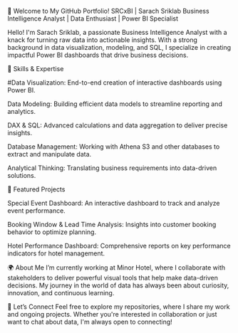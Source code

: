 👋 Welcome to My GitHub Portfolio!
SRCxBI | Sarach Sriklab
Business Intelligence Analyst | Data Enthusiast | Power BI Specialist

Hello! I'm Sarach Sriklab, a passionate Business Intelligence Analyst with a knack for turning raw data into actionable insights. With a strong background in data visualization, modeling, and SQL, I specialize in creating impactful Power BI dashboards that drive business decisions.

🔧 Skills & Expertise

#Data Visualization: End-to-end creation of interactive dashboards using Power BI.

Data Modeling: Building efficient data models to streamline reporting and analytics.

DAX & SQL: Advanced calculations and data aggregation to deliver precise insights.

Database Management: Working with Athena S3 and other databases to extract and manipulate data.

Analytical Thinking: Translating business requirements into data-driven solutions.

🌟 Featured Projects

Special Event Dashboard: An interactive dashboard to track and analyze event performance.

Booking Window & Lead Time Analysis: Insights into customer booking behavior to optimize planning.

Hotel Performance Dashboard: Comprehensive reports on key performance indicators for hotel management.


🌍 About Me
I’m currently working at Minor Hotel, where I collaborate with stakeholders to deliver powerful visual tools that help make data-driven decisions. My journey in the world of data has always been about curiosity, innovation, and continuous learning.

💼 Let’s Connect
Feel free to explore my repositories, where I share my work and ongoing projects. Whether you're interested in collaboration or just want to chat about data, I'm always open to connecting!
